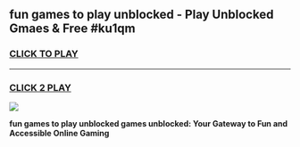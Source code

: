 
## fun games to play unblocked - Play Unblocked Gmaes & Free #ku1qm
<h3>
<a href="https://premium.freeplayer.one?title=fun_games_to_play_unblocked&ref=01M">CLICK TO PLAY</a></h3>
<hr>

<h3>
<a href="https://premium.freeplayer.one?title=fun_games_to_play_unblocked&ref=01M">CLICK 2 PLAY</a>
  
</h3>

<a href="https://premium.freeplayer.one?title=fun_games_to_play_unblocked&ref=01M"><img src="https://clearcache.store/games.png"></a>


**fun games to play unblocked games unblocked: Your Gateway to Fun and Accessible Online Gaming**
